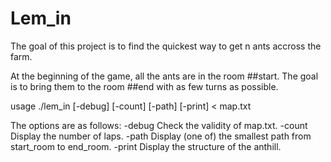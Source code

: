 # Lem_in

The goal of this project is to find the quickest way to get n ants accross the farm.

At the beginning of the game, all the ants are in the room ##start. The goal is
to bring them to the room ##end with as few turns as possible.

usage ./lem_in [-debug] [-count] [-path] [-print] < map.txt

The options are as follows:
     -debug    Check the validity of map.txt.
     -count    Display the number of laps.
     -path     Display (one of) the smallest path from start_room to end_room.
     -print    Display the structure of the anthill.
